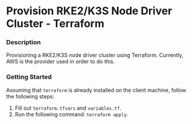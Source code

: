# Provision RKE2/K3S Node Driver Cluster - Terraform

### Description
Provisioning a RKE2/K3S node driver cluster using Terraform. Currently, AWS is the provider used in order to do this.

### Getting Started
Assuming that `terraform` is already installed on the client machine, follow the following steps:

1. Fill out `terraform.tfvars` and `variables.tf`. 
2. Run the following command: `terraform apply`.